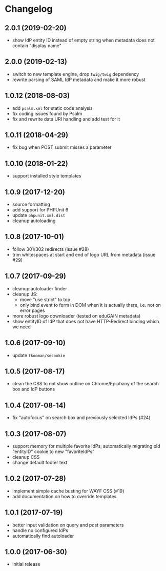 # Changelog

## 2.0.1 (2019-02-20)
- show IdP entity ID instead of empty string when metadata does not contain 
  "display name"

## 2.0.0 (2019-02-13)
- switch to new template engine, drop `twig/twig` dependency
- rewrite parsing of SAML IdP metadata and make it more robust

## 1.0.12 (2018-08-03)
- add `psalm.xml` for static code analysis
- fix coding issues found by Psalm
- fix and rewrite data URI handling and add test for it

## 1.0.11 (2018-04-29)
- fix bug when POST submit misses a parameter

## 1.0.10 (2018-01-22)
- support installed style templates

## 1.0.9 (2017-12-20)
- source formatting
- add support for PHPUnit 6
- update `phpunit.xml.dist`
- cleanup autoloading

## 1.0.8 (2017-10-01)
- follow 301/302 redirects (issue #28)
- trim whitespaces at start and end of logo URL from metadata (issue #29)

## 1.0.7 (2017-09-29)
- cleanup autoloader finder
- cleanup JS:
  - move "use strict" to top
  - only bind event to form in DOM when it is actually there, i.e. not on error
    pages
- more robust logo downloader (tested on eduGAIN metadata)
- show entityID of IdP that does not have HTTP-Redirect binding which we need

## 1.0.6 (2017-09-10)
- update `fkooman/secookie`

## 1.0.5 (2017-08-17)
- clean the CSS to not show outline on Chrome/Epiphany of the search box and 
  IdP buttons

## 1.0.4 (2017-08-14)
- fix "autofocus" on search box and previously selected IdPs (#24)

## 1.0.3 (2017-08-07)
- support memory for multiple favorite IdPs, automatically migrating old 
  "entityID" cookie to new "favoriteIdPs"
- cleanup CSS
- change default footer text

## 1.0.2 (2017-07-28)
- implement simple cache busting for WAYF CSS (#19)
- add documentation on how to override templates

## 1.0.1 (2017-07-19)
- better input validation on query and post parameters
- handle no configured IdPs
- automatically find autoloader

## 1.0.0 (2017-06-30)
- initial release
